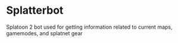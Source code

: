 # Splatterbot
 Splatoon 2 bot used for getting information related to current maps, gamemodes, and splatnet gear
